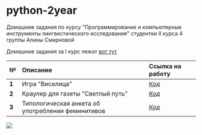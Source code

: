 # python-2year
Домашние задания по курсу "Программирование и компьютерные инструменты лингвистического исследования" студентки II курса 4 группы Алины Смирновой

Домашние задания за I курс лежат [вот тут](https://github.com/aasmirn/prgrm)

№|Описание|Ссылка на работу
---|:---|:---
**1**|Игра "Виселица"|[*Код*](https://www.github.com/)
**2**|Краулер для газеты "Светлый путь"|[*Код*](https://www.github.com/)
**3**|Типологическая анкета об употреблении феминитивов|[*Код*](https://www.github.com/)

![](https://cs11.pikabu.ru/post_img/2018/04/24/4/1524546848176425783.jpg)


